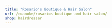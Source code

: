 ```yaml
---
title: "Rosario's Boutique & Hair Salon"
url: /roanoke/rosarios-boutique-and-hair-salon/
shop: hairdresser
---
```

